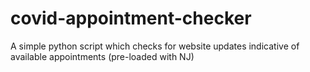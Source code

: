 # covid-appointment-checker
A simple python script which checks for website updates indicative of available appointments (pre-loaded with NJ)
